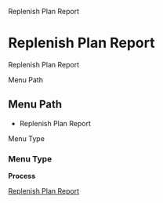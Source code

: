 
Replenish Plan Report
# Replenish Plan Report


Replenish Plan Report

Menu Path
## Menu Path



- Replenish Plan Report

Menu Type
### Menu Type

**Process**


[Replenish Plan Report](../../functional-guide/window/process-replenishplan.md)